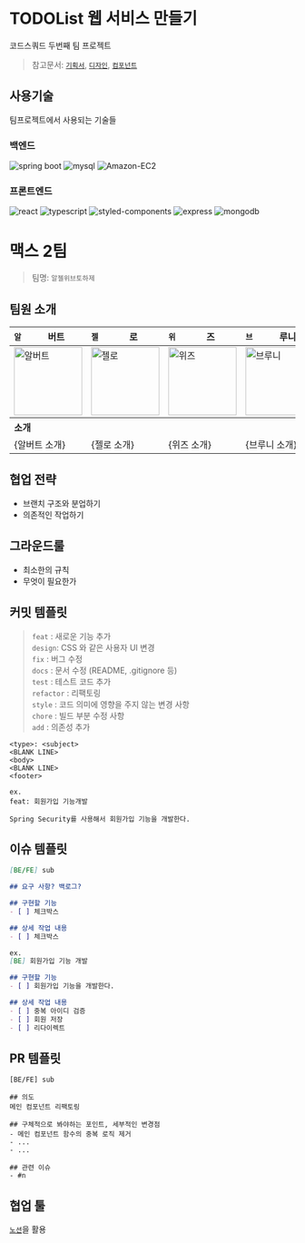 # TODOList 웹 서비스 만들기
코드스쿼드 두번째 팀 프로젝트
> 참고문서: 
[`기획서`](https://www.figma.com/file/rZj3nEFS0CJaIKYgDR7iul/FE_%ED%88%AC%EB%91%90%EB%A6%AC%EC%8A%A4%ED%8A%B8?type=design&node-id=11231-2670&mode=design&t=l7sAS3qIlsEkzris-4), [`디자인`](https://www.figma.com/file/rZj3nEFS0CJaIKYgDR7iul/FE_TODO-List?type=design&node-id=100%3A58&mode=design&t=l7sAS3qIlsEkzris-1), [`컴포넌트`](https://www.figma.com/file/rZj3nEFS0CJaIKYgDR7iul/FE_TODO-List?type=design&node-id=11234%3A15479&mode=design&t=l7sAS3qIlsEkzris-1)

## 사용기술
팀프로젝트에서 사용되는 기술들

### 백엔드
<img src="https://img.shields.io/badge/Spring%20Boot-6DB33F.svg?style=for-the-badge&logo=Spring-Boot&logoColor=white" alt="spring boot"> <img src="https://img.shields.io/badge/MySQL-4479A1.svg?style=for-the-badge&logo=MySQL&logoColor=white" alt="mysql"> <img src="https://img.shields.io/badge/Amazon%20EC2-FF9900.svg?style=for-the-badge&logo=Amazon-EC2&logoColor=white" alt="Amazon-EC2">

### 프론트엔드
<img src="https://img.shields.io/badge/React-61DAFB.svg?style=for-the-badge&logo=React&logoColor=black" alt="react" /> <img src="https://img.shields.io/badge/TypeScript-3178C6.svg?style=for-the-badge&logo=TypeScript&logoColor=white" alt="typescript"> <img src="https://img.shields.io/badge/styledcomponents-DB7093.svg?style=for-the-badge&logo=styled-components&logoColor=white" alt="styled-components"> <img src="https://img.shields.io/badge/Express-000000.svg?style=for-the-badge&logo=Express&logoColor=white" alt="express"> <img src="https://img.shields.io/badge/MongoDB-47A248.svg?style=for-the-badge&logo=MongoDB&logoColor=white" alt="mongodb">

# 맥스 2팀
> 팀명: `알젤위브토하제`
## 팀원 소개
<table>
  <thead>
    <tr>
      <th width="12">
        <code>알</code>
      </th>
      <th>
        버트
      </th>
      <th width="12">
        <code>젤</code>
      </th>
      <th>
        로
      </th>
      <th width="12">
        <code>위</code>
      </th>
      <th>
        즈
      </th>
      <th width="12">
        <code>브</code>
      </th>
      <th>
        루니
      </th>
      <th width="12">
        <code>토</code>
      </th>
      <th>
        미
      </th>
      <th width="12">
        <code>하</code>
      </th>
      <th>
        나
      </th>
      <th width="12">
        <code>제</code>
      </th>
      <th>
        패토
      </th>
    </tr>
  </thead>
  <tbody>
    <tr>
      <td colspan="2">
        <img src="https://github.com/todolist-team2/todo-max/assets/54755633/4178037d-8ed4-41d4-b20c-ea29db9d3a51" width="120" alt="알버트">
      </td>
      <td colspan="2">
        <img src="https://github.com/todolist-team2/todo-max/assets/54755633/6efea944-0bc9-4032-9d63-ebb687c3e37e" width="120" alt="젤로">
      </td>
      <td colspan="2">
        <img src="https://github.com/todolist-team2/todo-max/assets/54755633/2b051119-e256-46c8-bf6c-28f8e9b35f54" width="120" alt="위즈">
      </td>
      <td colspan="2">
        <img src="https://github.com/todolist-team2/todo-max/assets/54755633/ab80ad14-2841-48e8-af43-ff02727474ca" width="120" alt="브루니">
      </td>
      <td colspan="2">
        <img src="https://github.com/todolist-team2/todo-max/assets/54755633/d71c2731-f490-4d44-8f3d-a04740ba162c" width="120" alt="토미">
      </td>
      <td colspan="2">
        <img src="https://github.com/todolist-team2/todo-max/assets/54755633/8ac44167-70e6-46ef-b5da-9ef4e953ac2c" width="120" alt="하">
      </td>
      <td colspan="2">
        <img src="https://github.com/todolist-team2/todo-max/assets/54755633/3025641f-e91f-47af-90f3-fc2a09b941b0" width="120" alt="제페토">
      </td>
    </tr>
    <tr>
      <th colspan="14" align="left">
        소개
      </th>
    </tr>
    <tr>
      <td colspan="2" width="120">
        {알버트 소개}
      </td>
      <td colspan="2" width="120">
        {젤로 소개}
      </td>
      <td colspan="2" width="120">
        {위즈 소개}
      </td>
      <td colspan="2" width="120">
        {브루니 소개}
      </td>
      <td colspan="2" width="120">
        {토미 소개}
      </td>
      <td colspan="2" width="120">
        {하나 소개}
      </td>
      <td colspan="2" width="120">
        {제패토 소개}
      </td>
    </tr>
  </tbody>
</table>

## 협업 전략
- 브랜치 구조와 분업하기
- 의존적인 작업하기

## 그라운드룰
- 최소한의 규칙
- 무엇이 필요한가

## 커밋 템플릿
> `feat` : 새로운 기능 추가  
> `design`: CSS 와 같은 사용자 UI 변경  
> `fix` : 버그 수정  
> `docs` : 문서 수정 (README, .gitignore 등)  
> `test` : 테스트 코드 추가  
> `refactor` : 리팩토링  
> `style` : 코드 의미에 영향을 주지 않는 변경 사항  
> `chore` : 빌드 부분 수정 사항  
> `add` : 의존성 추가  
```
<type>: <subject>
<BLANK LINE>
<body>
<BLANK LINE>
<footer>

ex.
feat: 회원가입 기능개발

Spring Security를 사용해서 회원가입 기능을 개발한다.
```

## 이슈 템플릿
```md
[BE/FE] sub

## 요구 사항? 백로그?

## 구현할 기능
- [ ] 체크박스

## 상세 작업 내용
- [ ] 체크박스

ex.
[BE] 회원가입 기능 개발

## 구현할 기능
- [ ] 회원가입 기능을 개발한다.

## 상세 작업 내용
- [ ] 중복 아이디 검증
- [ ] 회원 저장
- [ ] 리다이렉트
```
## PR 템플릿
```
[BE/FE] sub

## 의도 
메인 컴포넌트 리팩토링

## 구체적으로 봐야하는 포인트, 세부적인 변경점
- 메인 컴포넌트 함수의 중복 로직 제거
- ...
- ...

## 관련 이슈
- #n
```

## 협업 툴
[`노션`](https://www.notion.so/hyokikomori/2b80a0f353ec4a498eefc14d2c8c713a)을 활용
